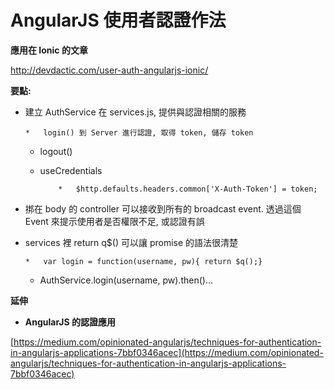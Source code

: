 # AngularJS 使用者認證作法

**應用在 Ionic 的文章**

[](http://devdactic.com/user-auth-angularjs-ionic/)http://devdactic.com/user-auth-angularjs-ionic/

**要點:**

*   建立 AuthService 在 services.js, 提供與認證相關的服務

        *   login() 到 Server 進行認證, 取得 token, 儲存 token
    *   logout()
    *   useCredentials

                *   $http.defaults.headers.common['X-Auth-Token'] = token;

*   挷在 body 的 controller 可以接收到所有的 broadcast event. 透過這個 Event 來提示使用者是否權限不足, 或認證有誤
*   services 裡 return q$() 可以讓 promise 的語法很清楚

        *   var login = function(username, pw){ return $q();}
    *   AuthService.login(username, pw).then()...

**延伸**

*   **AngularJS 的認證應用**

[](https://medium.com/opinionated-angularjs/techniques-for-authentication-in-angularjs-applications-7bbf0346acec)[https://medium.com/opinionated-angularjs/techniques-for-authentication-in-angularjs-applications-7bbf0346acec](https://medium.com/opinionated-angularjs/techniques-for-authentication-in-angularjs-applications-7bbf0346acec)